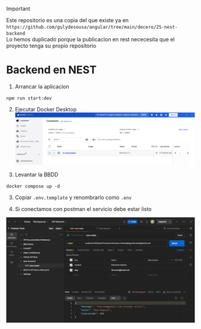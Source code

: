 > [!IMPORTANT]  
> Este repositorio es una copia del que existe ya en `https://github.com/gulydesousa/angular/tree/main/decero/25-nest-backend` <br>Lo hemos duplicado porque la publicacion en rest nececesita que el proyecto tenga su propio repositorio


# Backend en NEST

1. Arrancar la aplicacion
```
npm run start:dev
```

2. Ejecutar Docker Desktop
![alt text](image.png)

3. Levantar la BBDD

```
docker compose up -d
```


3. Copiar `.env.template` y renombrarlo como `.env`


4. Si conectamos con postman el servicio debe estar listo

![alt text](image-1.png)